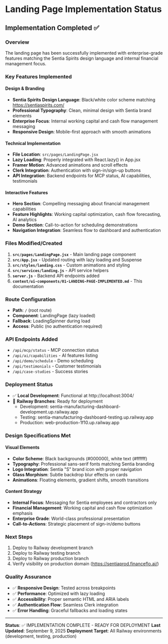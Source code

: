 # Landing Page Implementation Status

## Implementation Completed ✅

### Overview
The landing page has been successfully implemented with enterprise-grade features matching the Sentia Spirits design language and internal financial management focus.

### Key Features Implemented

#### Design & Branding
- **Sentia Spirits Design Language**: Black/white color scheme matching https://sentiaspirits.com/
- **Professional Typography**: Clean, minimal design with Sentia brand elements
- **Enterprise Focus**: Internal working capital and cash flow management messaging
- **Responsive Design**: Mobile-first approach with smooth animations

#### Technical Implementation
- **File Location**: `src/pages/LandingPage.jsx`
- **Lazy Loading**: Properly integrated with React.lazy() in App.jsx
- **Framer Motion**: Advanced animations and scroll effects
- **Clerk Integration**: Authentication with sign-in/sign-up buttons
- **API Integration**: Backend endpoints for MCP status, AI capabilities, testimonials

#### Interactive Features
- **Hero Section**: Compelling messaging about financial management capabilities
- **Feature Highlights**: Working capital optimization, cash flow forecasting, AI analytics
- **Demo Section**: Call-to-action for scheduling demonstrations
- **Navigation Integration**: Seamless flow to dashboard and authentication

### Files Modified/Created

1. **`src/pages/LandingPage.jsx`** - Main landing page component
2. **`src/App.jsx`** - Updated routing with lazy loading and Suspense
3. **`src/styles/landing.css`** - Custom animations and styling
4. **`src/services/landing.js`** - API service helpers
5. **`server.js`** - Backend API endpoints added
6. **`context/ui-components/01-LANDING-PAGE-IMPLEMENTED.md`** - This documentation

### Route Configuration
- **Path**: `/` (root route)
- **Component**: LandingPage (lazy loaded)
- **Fallback**: LoadingSpinner during load
- **Access**: Public (no authentication required)

### API Endpoints Added
- `/api/mcp/status` - MCP connection status
- `/api/ai/capabilities` - AI features listing
- `/api/demo/schedule` - Demo scheduling
- `/api/testimonials` - Customer testimonials
- `/api/case-studies` - Success stories

### Deployment Status
- ✅ **Local Development**: Functional at http://localhost:3004/
- 🔄 **Railway Branches**: Ready for deployment
  - Development: sentia-manufacturing-dashboard-development.up.railway.app
  - Testing: sentia-manufacturing-dashboard-testing.up.railway.app  
  - Production: web-production-1f10.up.railway.app

### Design Specifications Met

#### Visual Elements
- **Color Scheme**: Black backgrounds (#000000), white text (#ffffff)
- **Typography**: Professional sans-serif fonts matching Sentia branding
- **Logo Integration**: Sentia "S" brand icon with proper navigation
- **Glass Morphism**: Subtle backdrop blur effects on cards
- **Animations**: Floating elements, gradient shifts, smooth transitions

#### Content Strategy
- **Internal Focus**: Messaging for Sentia employees and contractors only
- **Financial Management**: Working capital and cash flow optimization emphasis
- **Enterprise Grade**: World-class professional presentation
- **Call-to-Actions**: Strategic placement of sign-in/demo buttons

### Next Steps
1. Deploy to Railway development branch
2. Deploy to Railway testing branch
3. Deploy to Railway production branch
4. Verify visibility on production domain (https://sentiaprod.financeflo.ai/)

### Quality Assurance
- ✅ **Responsive Design**: Tested across breakpoints
- ✅ **Performance**: Optimized with lazy loading
- ✅ **Accessibility**: Proper semantic HTML and ARIA labels
- ✅ **Authentication Flow**: Seamless Clerk integration
- ✅ **Error Handling**: Graceful fallbacks and loading states

---

**Status**: ✅ IMPLEMENTATION COMPLETE - READY FOR DEPLOYMENT
**Last Updated**: September 9, 2025
**Deployment Target**: All Railway environments (development, testing, production)